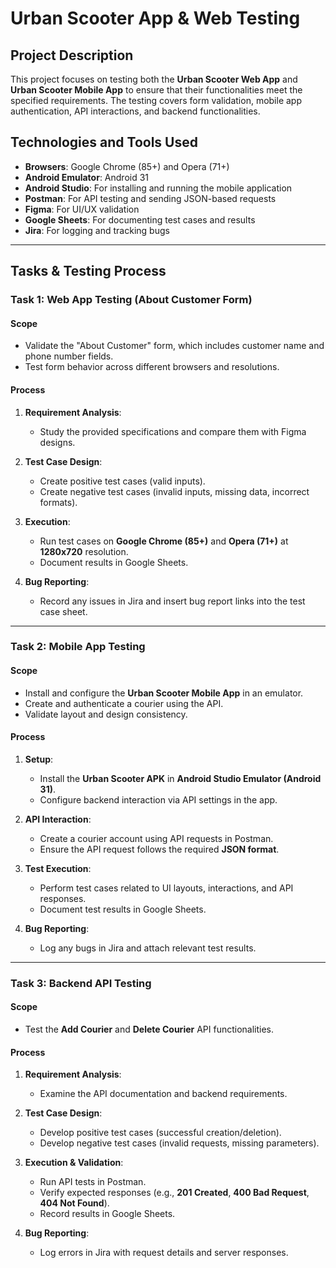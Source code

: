 # Urban Scooter App & Web Testing

## Project Description
This project focuses on testing both the **Urban Scooter Web App** and **Urban Scooter Mobile App** to ensure that their functionalities meet the specified requirements. The testing covers form validation, mobile app authentication, API interactions, and backend functionalities.

## Technologies and Tools Used
- **Browsers**: Google Chrome (85+) and Opera (71+)  
- **Android Emulator**: Android 31  
- **Android Studio**: For installing and running the mobile application  
- **Postman**: For API testing and sending JSON-based requests  
- **Figma**: For UI/UX validation  
- **Google Sheets**: For documenting test cases and results  
- **Jira**: For logging and tracking bugs  
---

## Tasks & Testing Process  

### Task 1: Web App Testing (About Customer Form)  
#### **Scope**
- Validate the "About Customer" form, which includes customer name and phone number fields.  
- Test form behavior across different browsers and resolutions.  

#### **Process**
1. **Requirement Analysis**:  
   - Study the provided specifications and compare them with Figma designs.  
   
2. **Test Case Design**:  
   - Create positive test cases (valid inputs).  
   - Create negative test cases (invalid inputs, missing data, incorrect formats).  

3. **Execution**:  
   - Run test cases on **Google Chrome (85+)** and **Opera (71+)** at **1280x720** resolution.  
   - Document results in Google Sheets.  

4. **Bug Reporting**:  
   - Record any issues in Jira and insert bug report links into the test case sheet.  
---

### Task 2: Mobile App Testing  
#### **Scope**
- Install and configure the **Urban Scooter Mobile App** in an emulator.  
- Create and authenticate a courier using the API.  
- Validate layout and design consistency.  

#### **Process**
1. **Setup**:  
   - Install the **Urban Scooter APK** in **Android Studio Emulator (Android 31)**.  
   - Configure backend interaction via API settings in the app.  

2. **API Interaction**:  
   - Create a courier account using API requests in Postman.  
   - Ensure the API request follows the required **JSON format**.  

3. **Test Execution**:  
   - Perform test cases related to UI layouts, interactions, and API responses.  
   - Document test results in Google Sheets.  

4. **Bug Reporting**:  
   - Log any bugs in Jira and attach relevant test results.  
---

### Task 3: Backend API Testing  
#### **Scope**
- Test the **Add Courier** and **Delete Courier** API functionalities.  

#### **Process**
1. **Requirement Analysis**:  
   - Examine the API documentation and backend requirements.  

2. **Test Case Design**:  
   - Develop positive test cases (successful creation/deletion).  
   - Develop negative test cases (invalid requests, missing parameters).  

3. **Execution & Validation**:  
   - Run API tests in Postman.  
   - Verify expected responses (e.g., **201 Created**, **400 Bad Request**, **404 Not Found**).  
   - Record results in Google Sheets.  

4. **Bug Reporting**:  
   - Log errors in Jira with request details and server responses.  
